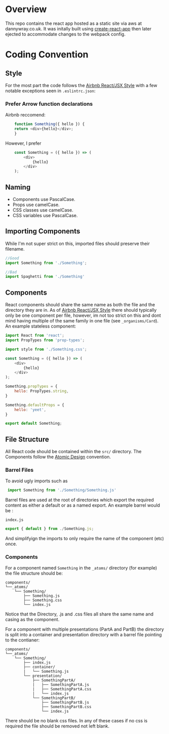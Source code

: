 # Overview

This repo contains the react app hosted as a static site via aws at dannywray.co.uk. It was initally built using [create-react-app](https://github.com/facebook/create-react-app) then later ejected to accommodate changes to the webpack config.


# Coding Convention

## Style
For the most part the code follows the [Airbnb React/JSX Style](https://airbnb.io/javascript/react/) with a few notable exceptions seen in `.eslintrc.json`:

### Prefer Arrow function declarations

Airbnb reccomend:
```javascript
    function Something({ hello }) {
    return <div>{hello}</div>;
    }
```
However, I prefer 
```javascript
    const Something = ({ hello }) => (
        <div>
            {hello}
        </div>
    );
```

## Naming

* Components use PascalCase.
* Props use camelCase.
* CSS classes use camelCase.
* CSS variables use PascalCase.

## Importing Components

While I'm not super strict on this, imported files should preserve their filename.
```javascript
//Good
import Something from './Something';

//Bad
import Spaghetti from './Something'
```


## Components
React components should share the same name as both the file and the directory they are in. As of [Airbnb React/JSX Style](https://airbnb.io/javascript/react/) there should typically only be one component per file, however, im not too strict on this and dont mind having multiple of the same family in one file (see `_organisms/Card`). An example stateless component:
```javascript
import React from 'react';
import PropTypes from 'prop-types';

import style from './Something.css';

const Something = ({ hello }) => (
    <div>
        {hello}
    </div>
);

Something.propTypes = {
    hello: PropTypes.string,
}

Something.defaultProps = {
    hello: 'yeet',
}

export default Something;
```

## File Structure
All React code should be contained within the `src/` directory. The Components follow the [Atomic Design](https://atomicdesign.bradfrost.com/) convention.

### Barrel Files
To avoid ugly imports such as 
```javascript
 import Something from './Something/Something.js'
 ```
Barrel files are used at the root of directories which export the required content as either a default or as a named export. An example barrel would be :

`index.js`
```javascript
export { default } from ./Something.js;
```
And simplifyign the imports to only require the name of the component (etc) once.

### Components
For a component named `Something`  in the `_atoms/` directory (for example) the file structure should be:

    components/
    └──_atoms/
        └── Something/
            ├── Something.js
            ├── Something.css
            └── index.js

Notice that the Directory, .js and .css files all share the same name and casing as the component.

For a component with multiple presentations (PartA and PartB) the directory is split into a container and presentation directory with a barrel file pointing to the contianer:

    components/
    └──_atoms/
        └── Something/
            ├── index.js
            ├── container/
            |   └── Something.js
            └── presentation/
                ├── SomethingPartA/
                |   ├── SomethingPartA.js
                |   ├── SomethingPartA.css
                |   └── index.js
                └── SomethingPartB/
                    ├── SomethingPartB.js
                    ├── SomethingPartB.css
                    └── index.js

There should be no blank css files. In any of these cases if no css is required the file should be removed not left blank.